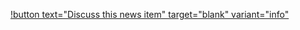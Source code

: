 [!button text="Discuss this news item" target="blank" variant="info"](https://github.com/CommandPost/UnrealCafe/discussions)
